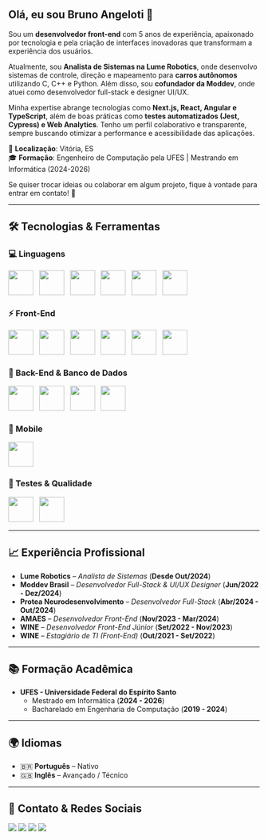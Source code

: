 ## Olá, eu sou Bruno Angeloti 👋

Sou um **desenvolvedor front-end** com 5 anos de experiência, apaixonado por tecnologia e pela criação de interfaces inovadoras que transformam a experiência dos usuários.

Atualmente, sou **Analista de Sistemas na Lume Robotics**, onde desenvolvo sistemas de controle, direção e mapeamento para **carros autônomos** utilizando C, C++ e Python. Além disso, sou **cofundador da Moddev**, onde atuei como desenvolvedor full-stack e designer UI/UX.

Minha expertise abrange tecnologias como **Next.js, React, Angular e TypeScript**, além de boas práticas como **testes automatizados (Jest, Cypress) e Web Analytics**. Tenho um perfil colaborativo e transparente, sempre buscando otimizar a performance e acessibilidade das aplicações.

📍 **Localização**: Vitória, ES  
🎓 **Formação**: Engenheiro de Computação pela UFES | Mestrando em Informática (2024-2026)  

Se quiser trocar ideias ou colaborar em algum projeto, fique à vontade para entrar em contato! 🚀

---

## 🛠️ Tecnologias & Ferramentas

### 💻 Linguagens
<div>
  <img height="50" width="50" src="https://cdn.jsdelivr.net/gh/devicons/devicon/icons/javascript/javascript-original.svg">&nbsp;&nbsp;
  <img height="50" width="50" src="https://cdn.jsdelivr.net/gh/devicons/devicon/icons/typescript/typescript-original.svg">&nbsp;&nbsp;
  <img height="50" width="50" src="https://cdn.jsdelivr.net/gh/devicons/devicon/icons/python/python-original.svg">&nbsp;&nbsp;
  <img height="50" width="50" src="https://cdn.jsdelivr.net/gh/devicons/devicon/icons/java/java-original.svg" />&nbsp;&nbsp;
  <img height="50" width="50" src="https://cdn.jsdelivr.net/gh/devicons/devicon/icons/c/c-original.svg" />&nbsp;&nbsp;
  <img height="50" width="50" src="https://cdn.jsdelivr.net/gh/devicons/devicon/icons/cplusplus/cplusplus-original.svg" /> 
</div>

### ⚡ Front-End
<div>
  <img height="50" width="50" src="https://cdn.jsdelivr.net/gh/devicons/devicon/icons/react/react-original.svg" />&nbsp;&nbsp;
  <img height="50" width="50" src="https://cdn.jsdelivr.net/gh/devicons/devicon/icons/nextjs/nextjs-original.svg" />&nbsp;&nbsp;
  <img height="50" width="50" src="https://cdn.jsdelivr.net/gh/devicons/devicon/icons/angularjs/angularjs-original.svg" />&nbsp;&nbsp;
  <img height="50" width="50" src="https://cdn.jsdelivr.net/gh/devicons/devicon/icons/redux/redux-original.svg" />&nbsp;&nbsp;
  <img height="50" width="50" src="https://cdn.jsdelivr.net/gh/devicons/devicon/icons/tailwindcss/tailwindcss-original.svg" />&nbsp;&nbsp;
  <img height="50" width="50" src="https://cdn.jsdelivr.net/gh/devicons/devicon/icons/sass/sass-original.svg" />
</div>

### 🔧 Back-End & Banco de Dados
<div>
  <img height="50" width="50" src="https://cdn.jsdelivr.net/gh/devicons/devicon/icons/nodejs/nodejs-original.svg" />&nbsp;&nbsp;
  <img height="50" width="50" src="https://cdn.jsdelivr.net/gh/devicons/devicon/icons/django/django-plain.svg" />&nbsp;&nbsp;
  <img height="50" width="50" src="https://cdn.jsdelivr.net/gh/devicons/devicon/icons/mongodb/mongodb-original.svg" />&nbsp;&nbsp;
  <img height="50" width="50" src="https://cdn.jsdelivr.net/gh/devicons/devicon/icons/mysql/mysql-original.svg" />
</div>

### 📱 Mobile
<div>
  <img height="50" width="50" src="https://cdn.jsdelivr.net/gh/devicons/devicon/icons/react/react-original.svg" />
</div>

### 🧬 Testes & Qualidade
<div>
  <img height="50" width="50" src="https://cdn.jsdelivr.net/gh/devicons/devicon/icons/jest/jest-plain.svg" />&nbsp;&nbsp;
  <img height="50" width="50" src="https://cdn.jsdelivr.net/gh/devicons/devicon/icons/cypressio/cypressio-original.svg" />&nbsp;&nbsp;
</div>

---

## 📈 Experiência Profissional

- **Lume Robotics** – *Analista de Sistemas* (**Desde Out/2024**)
- **Moddev Brasil** – *Desenvolvedor Full-Stack & UI/UX Designer* (**Jun/2022 - Dez/2024**)
- **Protea Neurodesenvolvimento** – *Desenvolvedor Full-Stack* (**Abr/2024 - Out/2024**)
- **AMAES** – *Desenvolvedor Front-End* (**Nov/2023 - Mar/2024**)
- **WINE** – *Desenvolvedor Front-End Júnior* (**Set/2022 - Nov/2023**)
- **WINE** – *Estagiário de TI (Front-End)* (**Out/2021 - Set/2022**)

---

## 📚 Formação Acadêmica

- **UFES - Universidade Federal do Espírito Santo**  
  - Mestrado em Informática (**2024 - 2026**)  
  - Bacharelado em Engenharia de Computação (**2019 - 2024**)  

---

## 🌍 Idiomas

- 🇧🇷 **Português** – Nativo  
- 🇬🇧 **Inglês** – Avançado / Técnico  

---

## 📨 Contato & Redes Sociais

<div>
  <a href="https://www.instagram.com/bruno_angeloti/" target="_blank"><img src="https://img.shields.io/badge/-Instagram-%23E4405F?style=for-the-badge&logo=instagram&logoColor=white"></a>
  <a href = "mailto:brunoangelotip@gmail.com"><img src="https://img.shields.io/badge/-Gmail-%23333?style=for-the-badge&logo=gmail&logoColor=white"></a>
  <a href="https://www.linkedin.com/in/bruno-angeloti-pires/" target="_blank"><img src="https://img.shields.io/badge/-LinkedIn-%230077B5?style=for-the-badge&logo=linkedin&logoColor=white"></a>
  <a href="https://brunoangeloti.vercel.app/" target="_blank"><img src="https://img.shields.io/badge/-Website-%230077B5?style=for-the-badge&logo=devdotto&logoColor=white&color=5A45FF"></a>
</div>
